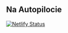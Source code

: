 ## Na Autopilocie

[![Netlify Status](https://api.netlify.com/api/v1/badges/c2fc696a-f687-4036-b4ba-b6389c5dfa4d/deploy-status)](https://app.netlify.com/sites/na-autopilocie/deploys)
